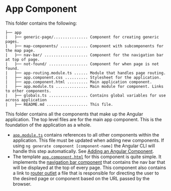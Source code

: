 # App Component #

This folder contains the following:

```
├── app
|   ├── generic-page/............... Component for creating generic pages.
|   ├── map-components/ ............ Component with subcomponents for the map page.
|   ├── nav-bar/ ................... Component for the navigation bar at top of page.
|   ├── not-found/ ................. Component for when page is not found.
|   ├── app-routing.module.ts ...... Module that handles page routing.
|   ├── app.component.css .......... Stylesheet for the application.
|   ├── app.component.html ......... Main application component.
|   ├── app.module.ts .............. Main module for component. Links to other components. 
|   ├── globals.ts ................. Contains global variables for use across application
|   ├── README.md .................. This file.
```

This folder contains all the components that make up the Angular application. The top level files are for the main app component. This is the foundation of the application as a whole. 

* [`app.module.ts`](./app.module.ts) contains references to all other components within the application. This file must be updated when adding new components. If using `ng generate component [component-name]` the Angular CLI will handle this step automatically. See [Adding an Angular Component](../../README.md/#adding-an-angular-component). 
* The template [`app.component.html`](./app.component.html) for this component is quite simple. It implements the [navigation bar component](./nav-bar/README.md) that contains the nav bar that will be displayed at the top of every page. This component also contains a link to [router outlet](./app-routing.module.ts) a file that is responsible for directing the user to the desired page or component based on the URL passed by the browser.